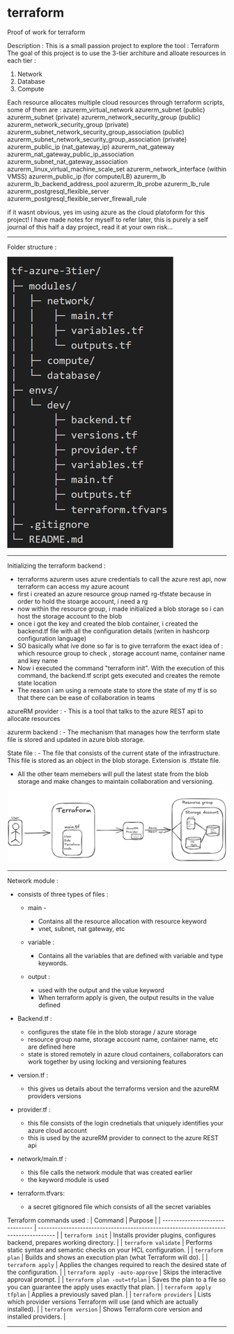 # terraform
Proof of work for terraform  

Description : 
This is a small passion project to explore the tool : Terraform
The goal of this project is to use the 3-tier architure and alloate resources in each tier : 
1. Network
2. Database
3. Compute

Each resource allocates multiple cloud resources through terraform scripts, some of them are : 
azurerm_virtual_network
azurerm_subnet (public)
azurerm_subnet (private)
azurerm_network_security_group (public)
azurerm_network_security_group (private)
azurerm_subnet_network_security_group_association (public)
azurerm_subnet_network_security_group_association (private)
azurerm_public_ip (nat_gateway_ip)
azurerm_nat_gateway
azurerm_nat_gateway_public_ip_association
azurerm_subnet_nat_gateway_association
azurerm_linux_virtual_machine_scale_set
azurerm_network_interface (within VMSS)
azurerm_public_ip (for compute/LB)
azurerm_lb
azurerm_lb_backend_address_pool
azurerm_lb_probe
azurerm_lb_rule
azurerm_postgresql_flexible_server
azurerm_postgresql_flexible_server_firewall_rule

if it wasnt obvious, yes im using azure as the cloud platoform for this project! 
I have made notes for myself to refer later, this is purely a self journal of this half a day project, 
read it at your own risk...

--- 
Folder structure : 

![alt text](media/image.png)

---

Initializing the terraform backend : 

- terraforms azurerm uses azure credentials to call the azure rest api, now terraform can access my azure acount 
- first i created an azure resource group named rg-tfstate because in order to hold the stoarge account, i need a rg 
- now within the resource group, i made initialized a blob storage so i can host the storage account to the blob 
- once i got the key and created the blob container, i created the backend.tf file with all the configuration details (writen in hashcorp configuration language)
- SO basically what ive done so far is to give terraform the exact idea of : 
    which resource group to check , storage account name, container name and key name
- Now i executed the command "terraform init". With the execution of this command, the backend.tf script gets executed and creates the remote state location 
- The reason i am using a remoate state to store the state of my tf is so that there can be ease of collaboration in teams 


azureRM provider : 
    - This is a tool that talks to the azure REST api to allocate resources 

azurerm backend : 
    - The mechanism that manages how the terrform state file is stored and updated in azure blob storage. 

State file : 
    - The file that consists of the current state of the infrastructure. This file is stored as an object in the blob storage. Extension is .tfstate file. 

- All the other team memebers will pull the latest state from the blob storage and make changes to maintain collaboration and versioning. 


![alt text](media/terraform_architecture.png)

---

Network module : 

- consists of three types of files : 
    - main - 
        - Contains all the resource allocation with resource keyword
        - vnet, subnet, nat gateway, etc
    - variable : 
        - Contains all the variables that are defined with variable and type keywords.  
         
    - output : 
        - used with the output and the value keyword
        - When terraform apply is given, the output results in the value defined

- Backend.tf : 
    - configures the state file in the blob storage / azure storage 
    - resource group name, storage account name, container name, etc are defined here 
    - state is stored remotely in azure cloud containers, collaborators can work together by using locking and versioning features

- version.tf : 
    - this gives us details about the terraforms version and the azureRM providers versions

- provider.tf : 
    - this file consists of the login crednetials that uniquely identifies your azure cloud account
    - this is used by the azureRM provider to connect to the azure REST api

- network/main.tf :    
    - this file calls the network module that was created earlier
    - the keyword module is used 

- terraform.tfvars: 
    - a secret gitignored file which consists of all the secret variables 


Terraform commands used : 
| Command                         | Purpose                                                                              |
| ------------------------------- | ------------------------------------------------------------------------------------ |
| `terraform init`                | Installs provider plugins, configures backend, prepares working directory.           |
| `terraform validate`            | Performs static syntax and semantic checks on your HCL configuration.                |
| `terraform plan`                | Builds and shows an execution plan (what Terraform will do).                         |
| `terraform apply`               | Applies the changes required to reach the desired state of the configuration.        |
| `terraform apply -auto-approve` | Skips the interactive approval prompt.                                               |
| `terraform plan -out=tfplan`    | Saves the plan to a file so you can guarantee the apply uses exactly that plan.      |
| `terraform apply tfplan`        | Applies a previously saved plan.                                                     |
| `terraform providers`           | Lists which provider versions Terraform will use (and which are actually installed). |
| `terraform version`             | Shows Terraform core version and installed providers.                                |



---
